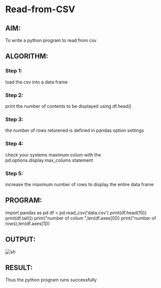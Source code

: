 # Read-from-CSV

## AIM:
To write a python program to read from csv

## ALGORITHM:
### Step 1:
load the csv into a data frame
### Step 2:
print the number of contents to be displayed using df.head()
### Step 3:
the number of rows returened is defined in pandas option settings
### Step 4:
check your systems maximum colum with the pd.options.display.max_colums statement
### Step 5:
increase the maximum number of rows to display the entire data frame
## PROGRAM:
import pandas as pd
df = pd.read_csv('data.csv')
print(df.head(10))
print(df.tail())
print("number of colum ",len(df.axes[0]))
print("number of rows),len(df.axes[1]))
## OUTPUT:
![sh](https://user-images.githubusercontent.com/94219582/153771226-4f89a283-20bb-4630-9ce3-07a8d07b1747.jpeg)

## RESULT:
Thus the python program runs successfully
